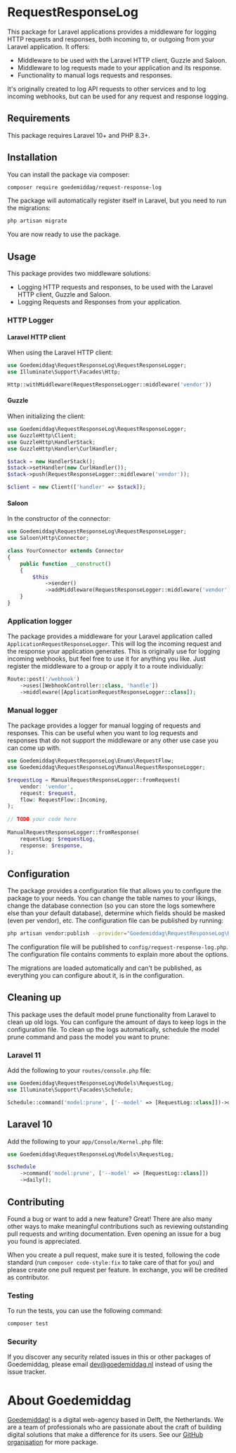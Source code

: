 # RequestResponseLog

This package for Laravel applications provides a middleware for logging HTTP requests and responses, both incoming to, 
or outgoing from your Laravel application. It offers:
- Middleware to be used with the Laravel HTTP client, Guzzle and Saloon.
- Middleware to log requests made to your application and its response.
- Functionality to manual logs requests and responses.

It's originally created to log API requests to other services and to log incoming webhooks, but can be used for any 
request and response logging.

## Requirements

This package requires Laravel 10+ and PHP 8.3+.

## Installation

You can install the package via composer:

```bash
composer require goedemiddag/request-response-log
```

The package will automatically register itself in Laravel, but you need to run the migrations:

```bash
php artisan migrate
```

You are now ready to use the package.

## Usage

This package provides two middleware solutions:
- Logging HTTP requests and responses, to be used with the Laravel HTTP client, Guzzle and Saloon.
- Logging Requests and Responses from your application.

### HTTP Logger

#### Laravel HTTP client

When using the Laravel HTTP client:

```php
use Goedemiddag\RequestResponseLog\RequestResponseLogger;
use Illuminate\Support\Facades\Http;

Http::withMiddleware(RequestResponseLogger::middleware('vendor'))
```

#### Guzzle

When initializing the client:

```php
use Goedemiddag\RequestResponseLog\RequestResponseLogger;
use GuzzleHttp\Client;
use GuzzleHttp\HandlerStack;
use GuzzleHttp\Handler\CurlHandler;

$stack = new HandlerStack();
$stack->setHandler(new CurlHandler());
$stack->push(RequestResponseLogger::middleware('vendor'));

$client = new Client(['handler' => $stack]);
```

#### Saloon

In the constructor of the connector:

```php
use Goedemiddag\RequestResponseLog\RequestResponseLogger;
use Saloon\Http\Connector;

class YourConnector extends Connector
{
    public function __construct() 
    {
        $this
            ->sender()
            ->addMiddleware(RequestResponseLogger::middleware('vendor'));    
    }
}
```

### Application logger

The package provides a middleware for your Laravel application called `ApplicationRequestResponseLogger`. This will log
the incoming request and the response your application generates. This is originally use for logging incoming webhooks, 
but feel free to use it for anything you like. Just register the middleware to a group or apply it to a route 
individually:

```php
Route::post('/webhook')
    ->uses([WebhookController::class, 'handle'])
    ->middleware([ApplicationRequestResponseLogger::class]);
```

### Manual logger

The package provides a logger for manual logging of requests and responses. This can be useful when you want to log
requests and responses that do not support the middleware or any other use case you can come up with.

```php
use Goedemiddag\RequestResponseLog\Enums\RequestFlow;
use Goedemiddag\RequestResponseLog\ManualRequestResponseLogger;

$requestLog = ManualRequestResponseLogger::fromRequest(
    vendor: 'vendor',
    request: $request,
    flow: RequestFlow::Incoming,
);
        
// TODO your code here
        
ManualRequestResponseLogger::fromResponse(
    requestLog: $requestLog,
    response: $response,
);
```

## Configuration

The package provides a configuration file that allows you to configure the package to your needs. You can change the 
table names to your likings, change the database connection (so you can store the logs somewhere else than your default 
database), determine which fields should be masked (even per vendor), etc. The configuration file can be published by 
running:

```bash
php artisan vendor:publish --provider="Goedemiddag\RequestResponseLog\RequestResponseLogServiceProvider" --tag="config"
```

The configuration file will be published to `config/request-response-log.php`. The configuration file contains comments
to explain more about the options.

The migrations are loaded automatically and can't be published, as everything you can configure about it, is in the 
configuration.

## Cleaning up

This package uses the default model prune functionality from Laravel to clean up old logs. You can configure the amount
of days to keep logs in the configuration file. To clean up the logs automatically, schedule the model prune command
and pass the model you want to prune:

### Laravel 11

Add the following to your `routes/console.php` file:

```php
use Goedemiddag\RequestResponseLog\Models\RequestLog;
use Illuminate\Support\Facades\Schedule;

Schedule::command('model:prune', ['--model' => [RequestLog::class]])->daily();
```

## Laravel 10

Add the following to your `app/Console/Kernel.php` file:

```php
use Goedemiddag\RequestResponseLog\Models\RequestLog;

$schedule
    ->command('model:prune', ['--model' => [RequestLog::class]])
    ->daily();
```

## Contributing

Found a bug or want to add a new feature? Great! There are also many other ways to make meaningful contributions such 
as reviewing outstanding pull requests and writing documentation. Even opening an issue for a bug you found is 
appreciated.

When you create a pull request, make sure it is tested, following the code standard (run `composer code-style:fix` to 
take care of that for you) and please create one pull request per feature. In exchange, you will be credited as 
contributor.

### Testing

To run the tests, you can use the following command:

```bash
composer test
```

### Security

If you discover any security related issues in this or other packages of Goedemiddag, please email dev@goedemiddag.nl 
instead of using the issue tracker.

# About Goedemiddag

[Goedemiddag!](https://www.goedemiddag.nl) is a digital web-agency based in Delft, the Netherlands. We are a team of 
professionals who are passionate about the craft of building digital solutions that make a difference for its users. 
See our [GitHub organisation](https://github.com/goedemiddag) for more package.